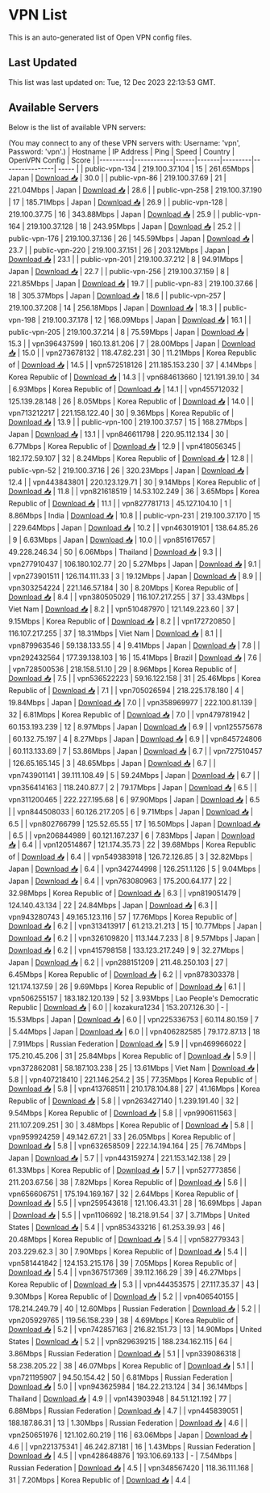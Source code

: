 # VPN List

This is an auto-generated list of Open VPN config files.

## Last Updated

This list was last updated on: Tue, 12 Dec 2023 22:13:53 GMT.

## Available Servers

Below is the list of available VPN servers:

(You may connect to any of these VPN servers with: Username: 'vpn', Password: 'vpn'.)
| Hostname | IP Address | Ping | Speed | Country | OpenVPN Config | Score |
|----------|------------|------|-------|---------|----------------| ----- |
| public-vpn-134 | 219.100.37.104 | 15 | 261.65Mbps | Japan | [Download 📥](./configs/server_0_JP.ovpn) | 30.0 |
| public-vpn-86 | 219.100.37.69 | 21 | 221.04Mbps | Japan | [Download 📥](./configs/server_1_JP.ovpn) | 28.6 |
| public-vpn-258 | 219.100.37.190 | 17 | 185.71Mbps | Japan | [Download 📥](./configs/server_2_JP.ovpn) | 26.9 |
| public-vpn-128 | 219.100.37.75 | 16 | 343.88Mbps | Japan | [Download 📥](./configs/server_3_JP.ovpn) | 25.9 |
| public-vpn-164 | 219.100.37.128 | 18 | 243.95Mbps | Japan | [Download 📥](./configs/server_4_JP.ovpn) | 25.2 |
| public-vpn-176 | 219.100.37.136 | 26 | 145.59Mbps | Japan | [Download 📥](./configs/server_5_JP.ovpn) | 23.7 |
| public-vpn-220 | 219.100.37.151 | 26 | 203.12Mbps | Japan | [Download 📥](./configs/server_6_JP.ovpn) | 23.1 |
| public-vpn-201 | 219.100.37.212 | 8 | 94.91Mbps | Japan | [Download 📥](./configs/server_7_JP.ovpn) | 22.7 |
| public-vpn-256 | 219.100.37.159 | 8 | 221.85Mbps | Japan | [Download 📥](./configs/server_8_JP.ovpn) | 19.7 |
| public-vpn-83 | 219.100.37.66 | 18 | 305.37Mbps | Japan | [Download 📥](./configs/server_9_JP.ovpn) | 18.6 |
| public-vpn-257 | 219.100.37.208 | 14 | 256.18Mbps | Japan | [Download 📥](./configs/server_10_JP.ovpn) | 18.3 |
| public-vpn-198 | 219.100.37.178 | 12 | 168.09Mbps | Japan | [Download 📥](./configs/server_11_JP.ovpn) | 16.1 |
| public-vpn-205 | 219.100.37.214 | 8 | 75.59Mbps | Japan | [Download 📥](./configs/server_12_JP.ovpn) | 15.3 |
| vpn396437599 | 160.13.81.206 | 7 | 28.00Mbps | Japan | [Download 📥](./configs/server_13_JP.ovpn) | 15.0 |
| vpn273678132 | 118.47.82.231 | 30 | 11.21Mbps | Korea Republic of | [Download 📥](./configs/server_14_KR.ovpn) | 14.5 |
| vpn572518126 | 211.185.153.230 | 37 | 4.14Mbps | Korea Republic of | [Download 📥](./configs/server_15_KR.ovpn) | 14.3 |
| vpn684613660 | 121.191.39.10 | 34 | 6.93Mbps | Korea Republic of | [Download 📥](./configs/server_16_KR.ovpn) | 14.1 |
| vpn455712032 | 125.139.28.148 | 26 | 8.05Mbps | Korea Republic of | [Download 📥](./configs/server_17_KR.ovpn) | 14.0 |
| vpn713212217 | 221.158.122.40 | 30 | 9.36Mbps | Korea Republic of | [Download 📥](./configs/server_18_KR.ovpn) | 13.9 |
| public-vpn-100 | 219.100.37.57 | 15 | 168.27Mbps | Japan | [Download 📥](./configs/server_19_JP.ovpn) | 13.1 |
| vpn846611798 | 220.95.112.134 | 30 | 6.77Mbps | Korea Republic of | [Download 📥](./configs/server_20_KR.ovpn) | 12.9 |
| vpn418056345 | 182.172.59.107 | 32 | 8.24Mbps | Korea Republic of | [Download 📥](./configs/server_21_KR.ovpn) | 12.8 |
| public-vpn-52 | 219.100.37.16 | 26 | 320.23Mbps | Japan | [Download 📥](./configs/server_22_JP.ovpn) | 12.4 |
| vpn443843801 | 220.123.129.71 | 30 | 9.14Mbps | Korea Republic of | [Download 📥](./configs/server_23_KR.ovpn) | 11.8 |
| vpn821618519 | 14.53.102.249 | 36 | 3.65Mbps | Korea Republic of | [Download 📥](./configs/server_24_KR.ovpn) | 11.1 |
| vpn827781713 | 45.127.104.10 | 1 | 8.86Mbps | India | [Download 📥](./configs/server_25_IN.ovpn) | 10.8 |
| public-vpn-231 | 219.100.37.170 | 15 | 229.64Mbps | Japan | [Download 📥](./configs/server_26_JP.ovpn) | 10.2 |
| vpn463019101 | 138.64.85.26 | 9 | 6.63Mbps | Japan | [Download 📥](./configs/server_27_JP.ovpn) | 10.0 |
| vpn851617657 | 49.228.246.34 | 50 | 6.06Mbps | Thailand | [Download 📥](./configs/server_28_TH.ovpn) | 9.3 |
| vpn277910437 | 106.180.102.77 | 20 | 5.27Mbps | Japan | [Download 📥](./configs/server_29_JP.ovpn) | 9.1 |
| vpn273901511 | 126.114.111.33 | 3 | 19.12Mbps | Japan | [Download 📥](./configs/server_30_JP.ovpn) | 8.9 |
| vpn303254224 | 221.146.57.184 | 30 | 8.20Mbps | Korea Republic of | [Download 📥](./configs/server_31_KR.ovpn) | 8.4 |
| vpn380505029 | 116.107.217.255 | 37 | 33.43Mbps | Viet Nam | [Download 📥](./configs/server_32_VN.ovpn) | 8.2 |
| vpn510487970 | 121.149.223.60 | 37 | 9.15Mbps | Korea Republic of | [Download 📥](./configs/server_33_KR.ovpn) | 8.2 |
| vpn172720850 | 116.107.217.255 | 37 | 18.31Mbps | Viet Nam | [Download 📥](./configs/server_34_VN.ovpn) | 8.1 |
| vpn879963546 | 59.138.133.55 | 4 | 9.41Mbps | Japan | [Download 📥](./configs/server_35_JP.ovpn) | 7.8 |
| vpn292432564 | 177.39.138.103 | 16 | 15.41Mbps | Brazil | [Download 📥](./configs/server_36_BR.ovpn) | 7.6 |
| vpn728500536 | 218.158.51.10 | 29 | 8.96Mbps | Korea Republic of | [Download 📥](./configs/server_37_KR.ovpn) | 7.5 |
| vpn536522223 | 59.16.122.158 | 31 | 25.46Mbps | Korea Republic of | [Download 📥](./configs/server_38_KR.ovpn) | 7.1 |
| vpn705026594 | 218.225.178.180 | 4 | 19.84Mbps | Japan | [Download 📥](./configs/server_39_JP.ovpn) | 7.0 |
| vpn358969977 | 222.100.81.139 | 32 | 6.81Mbps | Korea Republic of | [Download 📥](./configs/server_40_KR.ovpn) | 7.0 |
| vpn479781942 | 60.153.193.239 | 12 | 8.97Mbps | Japan | [Download 📥](./configs/server_41_JP.ovpn) | 6.9 |
| vpn125575678 | 60.132.75.197 | 4 | 8.27Mbps | Japan | [Download 📥](./configs/server_42_JP.ovpn) | 6.9 |
| vpn845724806 | 60.113.133.69 | 7 | 53.86Mbps | Japan | [Download 📥](./configs/server_43_JP.ovpn) | 6.7 |
| vpn727510457 | 126.65.165.145 | 3 | 48.65Mbps | Japan | [Download 📥](./configs/server_44_JP.ovpn) | 6.7 |
| vpn743901141 | 39.111.108.49 | 5 | 59.24Mbps | Japan | [Download 📥](./configs/server_45_JP.ovpn) | 6.7 |
| vpn356414163 | 118.240.87.7 | 2 | 79.17Mbps | Japan | [Download 📥](./configs/server_46_JP.ovpn) | 6.5 |
| vpn311200465 | 222.227.195.68 | 6 | 97.90Mbps | Japan | [Download 📥](./configs/server_47_JP.ovpn) | 6.5 |
| vpn844508033 | 60.126.217.205 | 6 | 9.71Mbps | Japan | [Download 📥](./configs/server_48_JP.ovpn) | 6.5 |
| vpn802766799 | 125.52.65.55 | 17 | 16.50Mbps | Japan | [Download 📥](./configs/server_49_JP.ovpn) | 6.5 |
| vpn206844989 | 60.121.167.237 | 6 | 7.83Mbps | Japan | [Download 📥](./configs/server_50_JP.ovpn) | 6.4 |
| vpn120514867 | 121.174.35.73 | 22 | 39.68Mbps | Korea Republic of | [Download 📥](./configs/server_51_KR.ovpn) | 6.4 |
| vpn549383918 | 126.72.126.85 | 3 | 32.82Mbps | Japan | [Download 📥](./configs/server_52_JP.ovpn) | 6.4 |
| vpn342744998 | 126.251.1.126 | 5 | 9.04Mbps | Japan | [Download 📥](./configs/server_53_JP.ovpn) | 6.4 |
| vpn763080963 | 175.200.64.177 | 22 | 32.98Mbps | Korea Republic of | [Download 📥](./configs/server_54_KR.ovpn) | 6.3 |
| vpn819051479 | 124.140.43.134 | 22 | 24.84Mbps | Japan | [Download 📥](./configs/server_55_JP.ovpn) | 6.3 |
| vpn943280743 | 49.165.123.116 | 57 | 17.76Mbps | Korea Republic of | [Download 📥](./configs/server_56_KR.ovpn) | 6.2 |
| vpn313413917 | 61.213.21.213 | 15 | 10.77Mbps | Japan | [Download 📥](./configs/server_57_JP.ovpn) | 6.2 |
| vpn326109820 | 113.144.7.233 | 8 | 9.57Mbps | Japan | [Download 📥](./configs/server_58_JP.ovpn) | 6.2 |
| vpn415798158 | 133.123.217.249 | 9 | 32.27Mbps | Japan | [Download 📥](./configs/server_59_JP.ovpn) | 6.2 |
| vpn288151209 | 211.48.250.103 | 27 | 6.45Mbps | Korea Republic of | [Download 📥](./configs/server_60_KR.ovpn) | 6.2 |
| vpn878303378 | 121.174.137.59 | 26 | 9.69Mbps | Korea Republic of | [Download 📥](./configs/server_61_KR.ovpn) | 6.1 |
| vpn506255157 | 183.182.120.139 | 52 | 3.93Mbps | Lao People's Democratic Republic | [Download 📥](./configs/server_62_LA.ovpn) | 6.0 |
| kozakura1234 | 153.207.126.30 | - | 15.53Mbps | Japan | [Download 📥](./configs/server_63_JP.ovpn) | 6.0 |
| vpn225336753 | 60.114.80.159 | 7 | 5.44Mbps | Japan | [Download 📥](./configs/server_64_JP.ovpn) | 6.0 |
| vpn406282585 | 79.172.87.13 | 18 | 7.91Mbps | Russian Federation | [Download 📥](./configs/server_65_RU.ovpn) | 5.9 |
| vpn469966022 | 175.210.45.206 | 31 | 25.84Mbps | Korea Republic of | [Download 📥](./configs/server_66_KR.ovpn) | 5.9 |
| vpn372862081 | 58.187.103.238 | 25 | 13.61Mbps | Viet Nam | [Download 📥](./configs/server_67_VN.ovpn) | 5.8 |
| vpn407218410 | 221.146.254.2 | 35 | 77.35Mbps | Korea Republic of | [Download 📥](./configs/server_68_KR.ovpn) | 5.8 |
| vpn413768511 | 210.178.104.88 | 27 | 41.16Mbps | Korea Republic of | [Download 📥](./configs/server_69_KR.ovpn) | 5.8 |
| vpn263427140 | 1.239.191.40 | 32 | 9.54Mbps | Korea Republic of | [Download 📥](./configs/server_70_KR.ovpn) | 5.8 |
| vpn990611563 | 211.107.209.251 | 30 | 3.48Mbps | Korea Republic of | [Download 📥](./configs/server_71_KR.ovpn) | 5.8 |
| vpn959924259 | 49.142.67.21 | 33 | 26.05Mbps | Korea Republic of | [Download 📥](./configs/server_72_KR.ovpn) | 5.8 |
| vpn632658509 | 222.14.194.164 | 25 | 76.74Mbps | Japan | [Download 📥](./configs/server_73_JP.ovpn) | 5.7 |
| vpn443159274 | 221.153.142.138 | 29 | 61.33Mbps | Korea Republic of | [Download 📥](./configs/server_74_KR.ovpn) | 5.7 |
| vpn527773856 | 211.203.67.56 | 38 | 7.82Mbps | Korea Republic of | [Download 📥](./configs/server_75_KR.ovpn) | 5.6 |
| vpn656606751 | 175.194.169.167 | 32 | 2.64Mbps | Korea Republic of | [Download 📥](./configs/server_76_KR.ovpn) | 5.5 |
| vpn259543618 | 121.106.43.31 | 28 | 16.69Mbps | Japan | [Download 📥](./configs/server_77_JP.ovpn) | 5.5 |
| vpn1106692 | 18.218.91.54 | 37 | 3.71Mbps | United States | [Download 📥](./configs/server_78_US.ovpn) | 5.4 |
| vpn853433216 | 61.253.39.93 | 46 | 20.48Mbps | Korea Republic of | [Download 📥](./configs/server_79_KR.ovpn) | 5.4 |
| vpn582779343 | 203.229.62.3 | 30 | 7.90Mbps | Korea Republic of | [Download 📥](./configs/server_80_KR.ovpn) | 5.4 |
| vpn581441842 | 124.153.215.176 | 39 | 7.05Mbps | Korea Republic of | [Download 📥](./configs/server_81_KR.ovpn) | 5.4 |
| vpn367517369 | 39.112.166.29 | 39 | 46.27Mbps | Korea Republic of | [Download 📥](./configs/server_82_KR.ovpn) | 5.3 |
| vpn444353575 | 27.117.35.37 | 43 | 9.30Mbps | Korea Republic of | [Download 📥](./configs/server_83_KR.ovpn) | 5.2 |
| vpn406540155 | 178.214.249.79 | 40 | 12.60Mbps | Russian Federation | [Download 📥](./configs/server_84_RU.ovpn) | 5.2 |
| vpn205929765 | 119.56.158.239 | 38 | 4.69Mbps | Korea Republic of | [Download 📥](./configs/server_85_KR.ovpn) | 5.2 |
| vpn742857163 | 216.82.151.73 | 13 | 14.90Mbps | United States | [Download 📥](./configs/server_86_US.ovpn) | 5.2 |
| vpn829639215 | 188.234.162.115 | 64 | 3.86Mbps | Russian Federation | [Download 📥](./configs/server_87_RU.ovpn) | 5.1 |
| vpn339086318 | 58.238.205.22 | 38 | 46.07Mbps | Korea Republic of | [Download 📥](./configs/server_88_KR.ovpn) | 5.1 |
| vpn721195907 | 94.50.154.42 | 50 | 6.81Mbps | Russian Federation | [Download 📥](./configs/server_89_RU.ovpn) | 5.0 |
| vpn943625984 | 184.22.213.124 | 34 | 36.14Mbps | Thailand | [Download 📥](./configs/server_90_TH.ovpn) | 4.9 |
| vpn143903948 | 84.51.121.192 | 77 | 6.88Mbps | Russian Federation | [Download 📥](./configs/server_91_RU.ovpn) | 4.7 |
| vpn445839051 | 188.187.86.31 | 13 | 1.30Mbps | Russian Federation | [Download 📥](./configs/server_92_RU.ovpn) | 4.6 |
| vpn250651976 | 121.102.60.219 | 116 | 63.06Mbps | Japan | [Download 📥](./configs/server_93_JP.ovpn) | 4.6 |
| vpn221375341 | 46.242.87.181 | 16 | 1.43Mbps | Russian Federation | [Download 📥](./configs/server_94_RU.ovpn) | 4.5 |
| vpn428648876 | 193.106.69.133 | - | 7.54Mbps | Russian Federation | [Download 📥](./configs/server_95_RU.ovpn) | 4.5 |
| vpn348567420 | 118.36.111.168 | 31 | 7.20Mbps | Korea Republic of | [Download 📥](./configs/server_96_KR.ovpn) | 4.4 |
